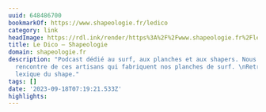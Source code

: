 ```yaml
---
uuid: 648486700
bookmarkOf: https://www.shapeologie.fr/ledico
category: link
headImage: https://rdl.ink/render/https%3A%2F%2Fwww.shapeologie.fr%2Fledico
title: Le Dico — Shapeologie
domain: shapeologie.fr
description: "Podcast dédié au surf, aux planches et aux shapers. Nous allons à la
  rencontre de ces artisans qui fabriquent nos planches de surf. \nRetrouvez notre
  lexique du shape."
tags: []
date: '2023-09-18T07:19:21.533Z'
highlights:
---
```



